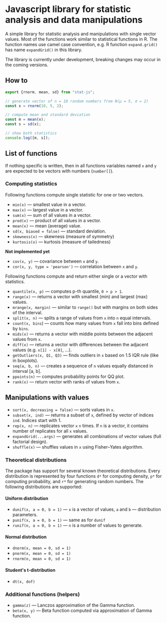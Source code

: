# Javascript library for statistic analysis and data manipulations

A simple library for statistic analysis and manipulations with single vector values. Most of the functions work similar to statistical functions in R. The function names use camel case convention, e.g. R function `expand.grid()` has name `expandGrid()` in this library.

The library is currently under development, breaking changes may occur in the coming versions.

## How to

```javascript
export {rnorm, mean, sd} from "stat-js";

// generate vector of n = 10 random numbers from N(µ = 5, σ = 2)
const x = rnorm(10, 5, 2);

// compute mean and standard deviation
const m = mean(x);
const s = sd(x);

// show both statistics
console.log([m, s]);
```

## List of functions

If nothing specific is written, then in all functions variables named `x` and `y` are expected to be vectors with numbers (`number[]`).

### Computing statistics

Following functions compute single statistic for one or two vectors.

* `min(x)` — smallest value in a vector.
* `max(x)` — largest value in a vector.
* `sum(x)` — sum of all values in a vector.
* `prod(x)` — product of all values in a vector.
* `mean(x)` — mean (average) value.
* `sd(x, biased = false)` — standard deviation.
* `skewness(x)` — skewness (measure of symmetry)
* `kurtosis(x)` — kurtosis (measure of tailedness)

**Not implemented yet**

* `cov(x, y)` — covariance between `x` and `y`.
* `cor(x, y, type = 'pearson')` — correlation between `x` and `y`.

Following functions compute and return either single or a vector with statistics.

* `quantile(x, p)` — computes p-th quantile, `0 > p > 1`.
* `range(x)` — returns a vector with smallest (min) and largest (max) values.
* `mrange(x, margin)` — similar to `range()` but with margins on both sides of the interval.
* `split(x, n)` — splits a range of values from `x` into `n` equal intervals.
* `count(x, bins`) — counts how many values from `x` fall into bins defined by `bins`.
* `mids(x)` — returns a vector with middle points between the adjacent values from `x`.
* `diff(x)` — returns a vector with differences between the adjacent values (e.g. `x[1] - x[0]`, ...).
* `getOutliers(x, Q1, Q3)` — finds outliers in `x` based on 1.5 IQR rule (like in boxplots).
* `seq(a, b, n)` — creates a sequence of `n` values equally distanced in interval [a, b].
* `ppoints(n)` — computes probability points for QQ plot.
* `rank(x)` — return vector with ranks of values from `x`.

## Manipulations with values

* `sort(x, decreasing = false)` — sorts values in `x`.
* `subset(x, ind)` — returns a subset of `x`, defined by vector of indices `ind`. Indices start with 1.
* `rep(x, n)` — replicates vector `x` `n` times. If `n` is a vector, it contains number of replicates for all `x` values.
* `expandGrid(...args)` — generates all combinations of vector values (full factorial design).
* `shuffle(x)` — shuffles values in `x` using Fisher–Yates algorithm.

### Theoretical distributions

The package has support for several known theoretical distributions. Every distribution is represented by four functions `d*` for computing density, `p*` for computing probability, and `r*` for generating random numbers. The following distributions are supported:

#### Uniform distribution
* `dunif(x, a = 0, b = 1)` — `x` is a vector of values, `a` and `b` — distribution parameters.
* `punif(x, a = 0, b = 1)` — same as for `dunif`
* `runif(n, a = 0, b = 1)` — `n` is a number of values to generate.

#### Normal distribution
* `dnorm(x, mean = 0, sd = 1)`
* `pnorm(x, mean = 0, sd = 1)`
* `rnorm(n, mean = 0, sd = 1)`

#### Student's t-distribution
* `dt(x, dof)`

### Additional functions (helpers)

* `gamma(z)` — Lanczos approximation of the Gamma function.
* `beta(x, y)` — Beta function computed via approximation of Gamma function.


